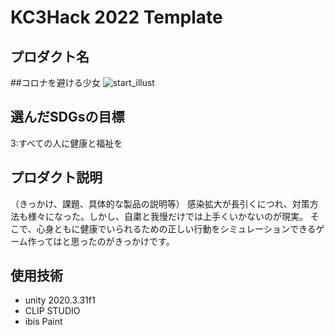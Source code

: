 # KC3Hack 2022 Template
## プロダクト名
##コロナを避ける少女
![start_illust](https://user-images.githubusercontent.com/54496533/160267762-e0261abf-8a2f-46e2-a422-bdaecdfe63fe.PNG)


## 選んだSDGsの目標
3:すべての人に健康と福祉を

## プロダクト説明
（きっかけ、課題、具体的な製品の説明等）
感染拡大が長引くにつれ、対策方法も様々になった。しかし、自粛と我慢だけでは上手くいかないのが現実。
そこで、心身ともに健康でいられるための正しい行動をシミュレーションできるゲーム作ってはと思ったのがきっかけです。

## 使用技術
- unity 2020.3.31f1
- CLIP STUDIO
- ibis Paint

